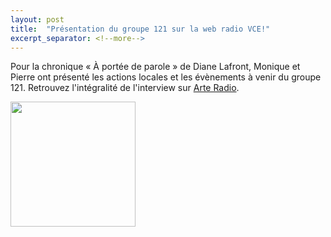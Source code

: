 ```yaml
---
layout: post
title:  "Présentation du groupe 121 sur la web radio VCE!"
excerpt_separator: <!--more-->
---
```


Pour la chronique « À portée de parole » de Diane Lafront, Monique et Pierre ont présenté les actions locales et les évènements à venir du groupe 121. Retrouvez l'intégralité de l'interview sur [Arte Radio](https://audioblog.arteradio.com/blog/181579/podcast/190233/radio-vce-05-09-2022-chant-du-loriot-bande-annonce-et-ong).

[<img src="{{site.url}}/SiteAmnesty121/assets/images/05092022/vce-logo.jpeg" width="200">](https://audioblog.arteradio.com/blog/181579/podcast/190233/radio-vce-05-09-2022-chant-du-loriot-bande-annonce-et-ong)
<!--more-->
